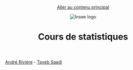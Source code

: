 
<header role="banner">

<a href="#main-content" id="skip-link">Aller au contenu principal</a>

![Insee logo](https://www.data.gouv.fr/s/avatars/db/fbfd745ae543f6856ed59e3d44eb71.jpg "insee logo")

# Cours de statistiques

</header>

<main role="main" id="main-content">

<a id="main-content" tabindex="-1"></a>

[André Rivière](https://trombi.insee.fr/servlet/UnePersonne?aID=SjNMMDYx) - [Tayeb Saadi](https://trombi.insee.fr/servlet/UnePersonne?aID=U1o5Vkcy)

</main>
